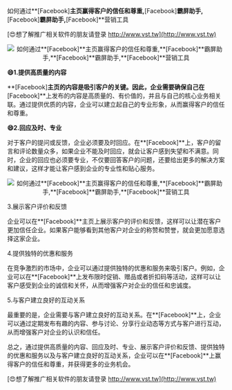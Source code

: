 如何通过**[Facebook]**主页赢得客户的信任和尊重,**[Facebook]**霸屏助手,**[Facebook]**霸屏助手,**[Facebook]**营销工具

[😍想了解推广相关软件的朋友请登录 http://www.vst.tw](http://www.vst.tw)

 <center><img src="https://vst.tw/MP4/tuiguang/png/3.png" alt="如何通过**[Facebook]**主页赢得客户的信任和尊重,**[Facebook]**霸屏助手,**[Facebook]**霸屏助手,**[Facebook]**营销工具"></center>

**😄1.提供高质量的内容**

**[Facebook]**主页的内容是吸引客户的关键。因此，企业需要确保自己在**[Facebook]**上发布的内容是高质量的、有价值的，并且与自己的核心业务相关联。通过提供优质的内容，企业可以建立起自己的专业形象，从而赢得客户的信任和尊重。

**😄2.回应及时、专业**

对于客户的提问或反馈，企业必须要及时回应。在**[Facebook]**上，客户的留言和评论数量众多，如果企业不能及时回应，就会让客户感到失望和不满意。同时，企业的回应也必须要专业，不仅要回答客户的问题，还要给出更多的解决方案和建议，这样才能让客户感到企业的专业性和贴心服务。

 <center><img src="https://vst.tw/MP4/tuiguang/png/1.png" alt="如何通过**[Facebook]**主页赢得客户的信任和尊重,**[Facebook]**霸屏助手,**[Facebook]**霸屏助手,**[Facebook]**营销工具"></center>

3.展示客户评价和反馈

企业可以在**[Facebook]**主页上展示客户的评价和反馈，这样可以让潜在客户更加信任企业。如果客户能够看到其他客户对企业的称赞和赞誉，就会更加愿意选择这家企业。

4.提供独特的优惠和服务

在竞争激烈的市场中，企业可以通过提供独特的优惠和服务来吸引客户。例如，企业可以在**[Facebook]**上发布限时促销、赠品或者折扣码等活动，这样可以让客户感受到企业的诚信和关怀，从而增强客户对企业的信任和忠诚度。

5.与客户建立良好的互动关系

最重要的是，企业需要与客户建立良好的互动关系。在**[Facebook]**上，企业可以通过定期发布有趣的内容、参与讨论、分享行业动态等方式与客户进行互动，从而增强客户对企业的认识和信任。

总之，通过提供高质量的内容、回应及时、专业、展示客户评价和反馈、提供独特的优惠和服务以及与客户建立良好的互动关系，企业可以在**[Facebook]**上赢得客户的信任和尊重，并获得更多的业务机会。

[😍想了解推广相关软件的朋友请登录 http://www.vst.tw](http://www.vst.tw)



